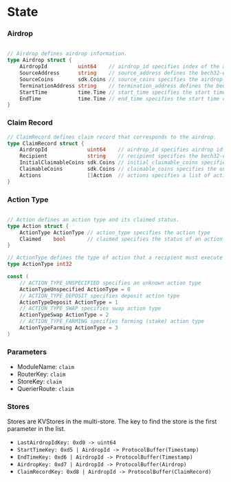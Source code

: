 <!-- order: 2 -->

# State

### Airdrop

```go

// Airdrop defines airdrop information.
type Airdrop struct {
	AirdropId          uint64    // airdrop_id specifies index of the airdrop
	SourceAddress      string    // source_address defines the bech32-encoded source address
	SourceCoins        sdk.Coins // source_coins specifies the airdrop coins
	TerminationAddress string    // termination_address defines the bech32-encoded termination address
	StartTime          time.Time // start_time specifies the start time of the airdrop
	EndTime            time.Time // end_time specifies the start time of the airdrop
}
```

### Claim Record

```go
// ClaimRecord defines claim record that corresponds to the airdrop.
type ClaimRecord struct {
	AirdropId             uint64    // airdrop_id specifies airdrop id
	Recipient             string    // recipient specifies the bech32-encoded address that is eligible to claim airdrop
	InitialClaimableCoins sdk.Coins // initial_claimable_coins specifies the initial claimable coins
	ClaimableCoins        sdk.Coins // claimable_coins specifies the unclaimed claimable coins
	Actions               []Action  // actions specifies a list of actions
}
```

### Action Type

```go

// Action defines an action type and its claimed status.
type Action struct {
	ActionType ActionType // action_type specifies the action type
	Claimed    bool       // claimed specifies the status of an action
}

// ActionType defines the type of action that a recipient must execute in order to receive a claimable amount.
type ActionType int32

const (
	// ACTION_TYPE_UNSPECIFIED specifies an unknown action type
	ActionTypeUnspecified ActionType = 0
	// ACTION_TYPE_DEPOSIT specifies deposit action type
	ActionTypeDeposit ActionType = 1
	// ACTION_TYPE_SWAP specifies swap action type
	ActionTypeSwap ActionType = 2
	// ACTION_TYPE_FARMING specifies farming (stake) action type
	ActionTypeFarming ActionType = 3
)
```

### Parameters

- ModuleName: `claim`
- RouterKey: `claim`
- StoreKey: `claim`
- QuerierRoute: `claim`


### Stores

Stores are KVStores in the multi-store. The key to find the store is the first parameter in the list.

- `LastAirdropIdKey: 0xd0 -> uint64`
- `StartTimeKey: 0xd5 | AirdropId -> ProtocolBuffer(Timestamp)`
- `EndTimeKey: 0xd6 | AirdropId -> ProtocolBuffer(Timestamp)`
- `AirdropKey: 0xd7 | AirdropId -> ProtocolBuffer(Airdrop)`
- `ClaimRecordKey: 0xd8 | AirdropId -> ProtocolBuffer(ClaimRecord)`
